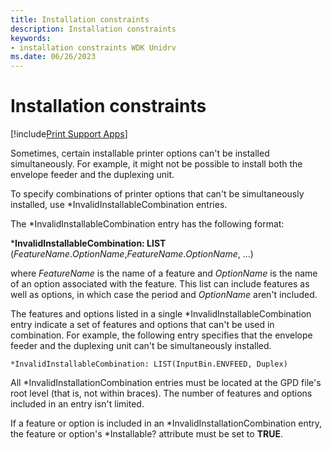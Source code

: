 ```yaml
---
title: Installation constraints
description: Installation constraints
keywords:
- installation constraints WDK Unidrv
ms.date: 06/26/2023
---
```


# Installation constraints

[!include[Print Support Apps](../includes/print-support-apps.md)]

Sometimes, certain installable printer options can't be installed simultaneously. For example, it might not be possible to install both the envelope feeder and the duplexing unit.

To specify combinations of printer options that can't be simultaneously installed, use \*InvalidInstallableCombination entries.

The \*InvalidInstallableCombination entry has the following format:

\***InvalidInstallableCombination: LIST** (*FeatureName*.*OptionName*,*FeatureName*.*OptionName*, ...)

where *FeatureName* is the name of a feature and *OptionName* is the name of an option associated with the feature. This list can include features as well as options, in which case the period and *OptionName* aren't included.

The features and options listed in a single \*InvalidInstallableCombination entry indicate a set of features and options that can't be used in combination. For example, the following entry specifies that the envelope feeder and the duplexing unit can't be simultaneously installed.

```GPD
*InvalidInstallableCombination: LIST(InputBin.ENVFEED, Duplex)
```

All \*InvalidInstallationCombination entries must be located at the GPD file's root level (that is, not within braces). The number of features and options included in an entry isn't limited.

If a feature or option is included in an \*InvalidInstallationCombination entry, the feature or option's \*Installable? attribute must be set to **TRUE**.
